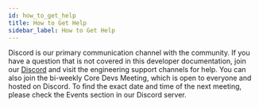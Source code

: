 ```yaml
---
id: how_to_get_help
title: How to Get Help
sidebar_label: How to Get Help
---
```

Discord is our primary communication channel with the community. If you have a question that is not covered in this developer documentation, join our [Discord](https://discord.com/invite/aleo) and visit the engineering support channels for help. You can also join the bi-weekly Core Devs Meeting, which is open to everyone and hosted on Discord. To find the exact date and time of the next meeting, please check the Events section in our Discord server.
